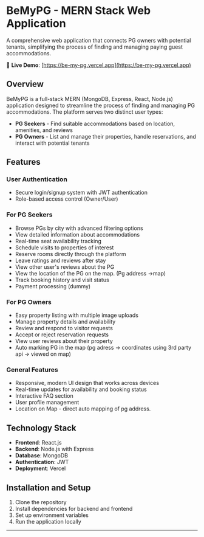 # BeMyPG - MERN Stack Web Application

A comprehensive web application that connects PG owners with potential tenants, simplifying the process of finding and managing paying guest accommodations.

🔗 **Live Demo**: [https://be-my-pg.vercel.app](https://be-my-pg.vercel.app)

## Overview

BeMyPG is a full-stack MERN (MongoDB, Express, React, Node.js) application designed to streamline the process of finding and managing PG accommodations. The platform serves two distinct user types:

- **PG Seekers** - Find suitable accommodations based on location, amenities, and reviews
- **PG Owners** - List and manage their properties, handle reservations, and interact with potential tenants

## Features

### User Authentication
- Secure login/signup system with JWT authentication
- Role-based access control (Owner/User)

### For PG Seekers
- Browse PGs by city with advanced filtering options
- View detailed information about accommodations
- Real-time seat availability tracking
- Schedule visits to properties of interest
- Reserve rooms directly through the platform
- Leave ratings and reviews after stay
- View other user's reviews about the PG
- View the location of the PG on the map. (Pg address ->map)
- Track booking history and visit status
- Payment processing (dummy)

### For PG Owners
- Easy property listing with multiple image uploads
- Manage property details and availability
- Review and respond to visitor requests
- Accept or reject reservation requests
- View user reviews about their property
- Auto marking PG in the map (pg adress -> coordinates using 3rd party api -> viewed on map)
### General Features
- Responsive, modern UI design that works across devices
- Real-time updates for availability and booking status
- Interactive FAQ section
- User profile management
- Location on Map - direct auto mapping of pg address.

## Technology Stack

- **Frontend**: React.js
- **Backend**: Node.js with Express
- **Database**: MongoDB
- **Authentication**: JWT
- **Deployment**: Vercel

## Installation and Setup

1. Clone the repository
2. Install dependencies for backend and frontend
3. Set up environment variables
4. Run the application locally


---
